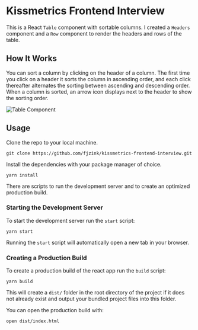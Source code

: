 # Kissmetrics Frontend Interview
This is a React `Table` component with sortable columns. I created a `Headers` component and a `Row` component to render the headers and rows of the table.

## How It Works
You can sort a column by clicking on the header of a column. The first time you click on a header it sorts the column in ascending order, and each click thereafter alternates the sorting between ascending and descending order. When a column is sorted, an arrow icon displays next to the header to show the sorting order.

![Table Component](https://i.imgur.com/TWnpLVQ.png)

## Usage

Clone the repo to your local machine. 


```
git clone https://github.com/fjzink/kissmetrics-frontend-interview.git
```


Install the dependencies with your package manager of choice.


```
yarn install
```


There are scripts to run the development server and to create an optimized production build. 

### Starting the Development Server
To start the development server run the `start` script:

```
yarn start
```

Running the `start` script will automatically open a new tab in your browser.

### Creating a Production Build
To create a production build of the react app run the `build` script:

```
yarn build
```

This will create a `dist/` folder in the root directory of the project if it does not already exist and output your bundled project files into this folder.

You can open the production build with:

```
open dist/index.html
```